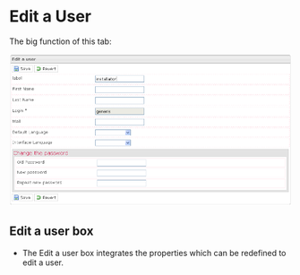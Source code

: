 <!--
author:
    - 'Jérôme Bogaerts'
created_at: '2011-04-22 09:51:34'
updated_at: '2013-03-13 14:38:29'
tags:
    - Processes
-->

Edit a User
===========

The big function of this tab:

![](../resources/editauser-tab.png)

Edit a user box
---------------

-   The Edit a user box integrates the properties which can be redefined to edit a user.


